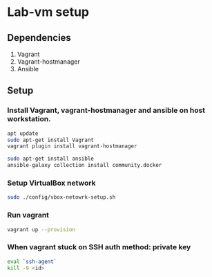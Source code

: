 # Lab-vm setup

## Dependencies

1. Vagrant
2. Vagrant-hostmanager
3. Ansible

## Setup

### Install Vagrant, vagrant-hostmanager and ansible on host workstation.

```bash
apt update
sudo apt-get install Vagrant
vagrant plugin install vagrant-hostmanager

sudo apt-get install ansible
ansible-galaxy collection install community.docker
```

### Setup VirtualBox network

```bash
sudo ./config/vbox-netowrk-setup.sh
```

### Run vagrant

```bash
vagrant up --provision
```

### When vagrant stuck on SSH auth method: private key
```bash
eval `ssh-agent`
kill -9 <id>
```